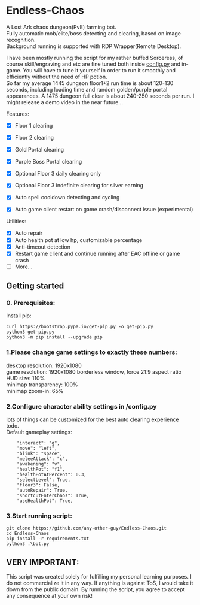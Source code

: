 # Endless-Chaos

A Lost Ark chaos dungeon(PvE) farming bot.\
Fully automatic mob/elite/boss detecting and clearing, based on image recognition.\
Background running is supported with RDP Wrapper(Remote Desktop).

I have been mostly running the script for my rather buffed Sorceress, of course skill/engraving and etc are fine tuned both inside [config.py](config.py)
 and in-game. You will have to tune it yourself in order to run it smoothly and efficiently without the need of HP potion.\
So far my average 1445 dungeon floor1+2 run time is about 120-130 seconds, including loading time and random golden/purple portal appearances. A 1475 dungeon full clear is about 240-250 seconds per run. I might release a demo video in the near future...

Features:

- [x] Floor 1 clearing
- [x] Floor 2 clearing
- [x] Gold Portal clearing
- [x] Purple Boss Portal clearing
- [x] Optional Floor 3 daily clearing only
- [x] Optional Floor 3 indefinite clearing for silver earning
- [x] Auto spell cooldown detecting and cycling
- [x] Auto game client restart on game crash/disconnect issue (experimental)


Utilities:

- [x] Auto repair
- [x] Auto health pot at low hp, customizable percentage
- [x] Anti-timeout detection
- [x] Restart game client and continue running after EAC offline or game crash
- [ ] More...

## Getting started

### 0. Prerequisites:
Install pip:

```
curl https://bootstrap.pypa.io/get-pip.py -o get-pip.py
python3 get-pip.py
python3 -m pip install --upgrade pip
```

### 1.Please change game settings to exactly these numbers:

desktop resolution: 1920x1080\
game resolution: 1920x1080 borderless window, force 21:9 aspect ratio\
HUD size: 110%\
minimap transparency: 100%\
minimap zoom-in: 65%

### 2.Configure character ability settings in /config.py
lots of things can be customized for the best auto clearing experience\
todo.\
Default gameplay settings:
```
    "interact": "g",
    "move": "left",
    "blink": "space",
    "meleeAttack": "c",
    "awakening": "v",
    "healthPot": "f1",
    "healthPotAtPercent": 0.3,
    "selectLevel": True,
    "floor3": False,
    "autoRepair": True,
    "shortcutEnterChaos": True,
    "useHealthPot": True,
```


### 3.Start running script:

```
git clone https://github.com/any-other-guy/Endless-Chaos.git
cd Endless-Chaos
pip install -r requirements.txt
python3 .\bot.py
```

## VERY IMPORTANT: 
This script was created solely for fulfilling my personal learning purposes. I do not commercialize it in any way. If anything is against ToS, I would take it down from the public domain.
By running the script, you agree to accept any consequence at your own risk!
